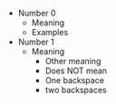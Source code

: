 * Number 0
  * Meaning
  * Examples
* Number 1
  * Meaning
      * Other meaning
      * Does NOT mean
     * One backspace
    * two backspaces
